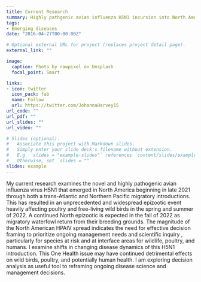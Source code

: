 ```yaml
---
title: Current Research
summary: Highly pathgenic avian influenza H5N1 incursion into North America
tags:
- Emerging diseases
date: "2016-04-27T00:00:00Z"

# Optional external URL for project (replaces project detail page).
external_link: ""

image:
  caption: Photo by rawpixel on Unsplash
  focal_point: Smart

links:
- icon: twitter
  icon_pack: fab
  name: Follow
  url: https://twitter.com/JohannaHarvey15
url_code: ""
url_pdf: ""
url_slides: ""
url_video: ""

# Slides (optional).
#   Associate this project with Markdown slides.
#   Simply enter your slide deck's filename without extension.
#   E.g. `slides = "example-slides"` references `content/slides/example-slides.md`.
#   Otherwise, set `slides = ""`.
slides: example
---
```


My current research examines the novel and highly pathogenic avian influenza virus H5N1 that emerged in North America beginning in late 2021 through both a trans-Atlantic  and Northern Pacific migratory introductions. This has resulted in an unprecedented and widespread epizootic event heavily affecting poultry and free-living wild birds in the spring and summer of 2022. A continued North epizootic is expected in the fall of 2022 as migratory waterfowl return from their breeding grounds. The magnitude of the North American HPAIV spread indicates the need for effective decision framing to prioritize ongoing management needs and scientific inquiry , particularly for species at risk and at interface areas for wildlife, poultry, and humans. I examine shifts in changing disease dynamics of this H5N1 introduction. This One Health issue may have continued detrimental effects on wild birds, poultry, and potentially human health. I am exploring decision analysis as useful tool to reframing ongoing disease science and management decisions.
